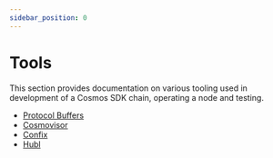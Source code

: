 ```yaml
---
sidebar_position: 0
---
```


# Tools

This section provides documentation on various tooling used in development of a Cosmos SDK chain, operating a node and testing. 

* [Protocol Buffers](./00-protobuf.md)
* [Cosmovisor](./01-cosmovisor.md)
* [Confix](./02-confix.md)
* [Hubl](./03-hubl.md)
